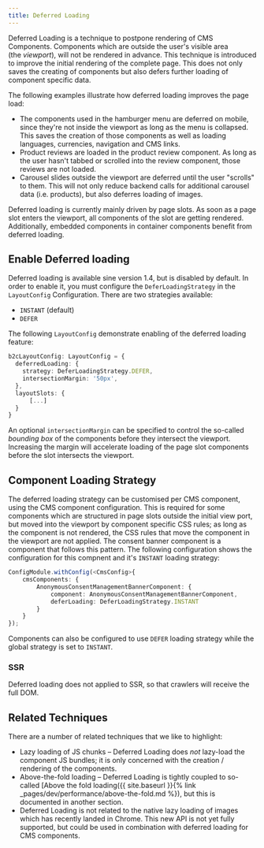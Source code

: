 ```yaml
---
title: Deferred Loading
---
```


Deferred Loading is a technique to postpone rendering of CMS Components. Components which are outside the user's visible area (the *viewport*), will not be rendered in advance. This technique is introduced to improve the initial rendering of the complete page. This does not only saves the creating of components but also defers further loading of component specific data.

The following examples illustrate how deferred loading improves the page load:

-   The components used in the hamburger menu are deferred on mobile, since they're not inside the viewport as long as the menu is collapsed. This saves the creation of those components as well as loading languages, currencies, navigation and CMS links.
-   Product reviews are loaded in the product review component. As long as the user hasn't tabbed or scrolled into the review component, those reviews are not loaded.
-   Carousel slides outside the viewport are deferred until the user "scrolls" to them. This will not only reduce backend calls for additional carousel data (i.e. products), but also deferres loading of images.

Deferred loading is currently mainly driven by page slots. As soon as a page slot enters the viewport, all components of the slot are getting rendered. Additionally, embedded components in container components benefit from deferred loading.

## Enable Deferred loading

Deferred loading is available sine version 1.4, but is disabled by default. In order to enable it, you must configure the `DeferLoadingStrategy` in the `LayoutConfig` Configuration. There are two strategies available:

-   `INSTANT` (default)
-   `DEFER`

The following `LayoutConfig` demonstrate enabling of the deferred loading feature:

```typescript
b2cLayoutConfig: LayoutConfig = {
  deferredLoading: {
    strategy: DeferLoadingStrategy.DEFER,
    intersectionMargin: '50px',
  },
  layoutSlots: {
      [...]
  }
}
```

An optional `intersectionMargin` can be specified to control the so-called _bounding box_ of the components before they intersect the viewport. Increasing the margin will accelerate loading of the page slot components before the slot intersects the viewport.

## Component Loading Strategy

The deferred loading strategy can be customised per CMS component, using the CMS component configuration. This is required for some components which are structured in page slots outside the initial view port, but moved into the viewport by component specific CSS rules; as long as the component is not rendered, the CSS rules that move the component in the viewport are not applied. The consent banner component is a component that follows this pattern. The following configuration shows the configuration for this compnent and it's `INSTANT` loading strategy:

```typescript
ConfigModule.withConfig(<CmsConfig>{
    cmsComponents: {
        AnonymousConsentManagementBannerComponent: {
            component: AnonymousConsentManagementBannerComponent,
            deferLoading: DeferLoadingStrategy.INSTANT
        }
    }
});
```

Components can also be configured to use `DEFER` loading strategy while the global strategy is set to `INSTANT`.

### SSR

Deferred loading does not applied to SSR, so that crawlers will receive the full DOM.

## Related Techniques

There are a number of related techniques that we like to highlight:

-   Lazy loading of JS chunks – Deferred Loading does _not_ lazy-load the component JS bundles; it is only concerned with the creation / rendering of the components.
-   Above-the-fold loading – Deferred Loading is tightly coupled to so-called [Above the fold loading({{ site.baseurl }}{% link _pages/dev/performance/above-the-fold.md %}), but this is documented in another section.
-   Deferred Loading is not related to the native lazy loading of images which has recently landed in Chrome. This new API is not yet fully supported, but could be used in combination with deferred loading for CMS components.
